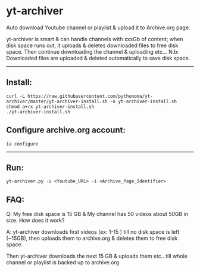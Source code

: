# yt-archiver

Auto download Youtube channel or playlist & upload it to Archive.org page.

yt-archiver is smart & can handle channels with xxxGb of content; when disk space runs out, it uploads & deletes downloaded files to free disk space. Then continue downloading the channel & uploading etc...
N.b: Downloaded files are uploaded & deleted automatically to save disk space.


---------------------------------------------------------------------------------

Install:
---------------------------------------------------------------------------------
```
curl -L https://raw.githubusercontent.com/pythonoma/yt-archiver/master/yt-archiver-install.sh -o yt-archiver-install.sh
chmod a+rx yt-archiver-install.sh
./yt-archiver-install.sh
```

Configure archive.org account:
---------------------------------------------------------------------------------

```
ia configure
```

-------------------------------------------------

Run:
---------------------------------------------------------------------------------
```
yt-archiver.py -u <Youtube_URL> -i <Archive_Page_Identifier>
```

FAQ:
----------------------------------------------------------------------------

Q: My free disk space is 15 GB & My channel has 50 videos about 50GB in size. How does it work?

A: yt-archiver downloads first videos (ex: 1-15 ) till no disk space is left (~15GB), then uploads them to archive.org & deletes them to free disk space. 

Then yt-archiver downloads the next 15 GB & uploads them etc.. till whole channel or playlist is backed up to archive.org

